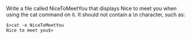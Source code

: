 Write a file called NiceToMeetYou that displays Nice to meet you when using the cat command on it. It should not contain a \n character, such as:

```shell
$>cat -e NiceToMeetYou
Nice to meet you$>
```

